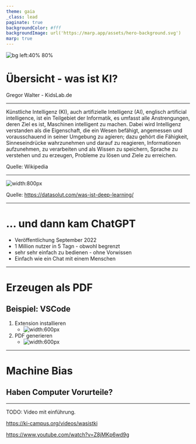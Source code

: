 ```yaml
---
theme: gaia
_class: lead
paginate: true
backgroundColor: #fff
backgroundImage: url('https://marp.app/assets/hero-background.svg')
marp: true
---
```


![bg left:40% 80%](https://marp.app/assets/marp.svg)

# **Übersicht - was ist KI?**

Gregor Walter - KidsLab.de

---

Künstliche Intelligenz (KI), auch artifizielle Intelligenz (AI), englisch artificial intelligence, ist ein Teilgebiet der Informatik, es umfasst alle Anstrengungen, deren Ziel es ist, Maschinen intelligent zu machen. Dabei wird Intelligenz verstanden als die Eigenschaft, die ein Wesen befähigt, angemessen und vorausschauend in seiner Umgebung zu agieren; dazu gehört die Fähigkeit, Sinneseindrücke wahrzunehmen und darauf zu reagieren, Informationen aufzunehmen, zu verarbeiten und als Wissen zu speichern, Sprache zu verstehen und zu erzeugen, Probleme zu lösen und Ziele zu erreichen. 

Quelle: Wikipedia

---

![width:800px](machine-learning-vs-deep-learning.jpg)

Quelle: https://datasolut.com/was-ist-deep-learning/

---

# ... und dann kam ChatGPT

- Veröffentlichung September 2022
- 1 Million nutzer in 5 Tagn - obwohl begrenzt 
- sehr sehr einfach zu bedienen - ohne Vorwissen
- Einfach wie ein Chat mit einem Menschen

---


# Erzeugen als PDF
##  Beispiel: VSCode

1. Extension installieren
    - ![width:600px](0-install.png)
1. PDF generieren
    - ![width:600px](1-how-to-export.png)

---

# Machine Bias

## Haben Computer Vorurteile?

---

TODO: Video mit einführung.

https://ki-campus.org/videos/wasistki


https://www.youtube.com/watch?v=Z8jMKp6wd9g

